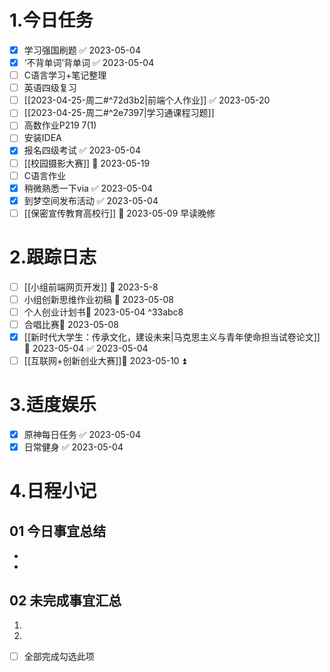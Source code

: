 # 1.今日任务

- [x] 学习强国刷题 ✅ 2023-05-04
- [x] ‘不背单词’背单词 ✅ 2023-05-04
- [ ] C语言学习+笔记整理 
- [ ] 英语四级复习
- [ ] [[2023-04-25-周二#^72d3b2|前端个人作业]] ✅ 2023-05-20
- [ ] [[2023-04-25-周二#^2e7397|学习通课程习题]]
- [ ] 高数作业P219 7(1)
- [ ] 安装IDEA  
- [x] 报名四级考试 ✅ 2023-05-04
- [ ] [[校园摄影大赛]] 📅 2023-05-19 
- [ ] C语言作业
- [x] 稍微熟悉一下via ✅ 2023-05-04
- [x] 到梦空间发布活动 ✅ 2023-05-04
- [ ] [[保密宣传教育高校行]] 📅 2023-05-09 早读晚修

# 2.跟踪日志

- [ ] [[小组前端网页开发]] 📅 2023-5-8 
- [ ] 小组创新思维作业初稿 📅 2023-05-08
- [ ] 个人创业计划书📅 2023-05-04 ^33abc8
- [ ] 合唱比赛📅 2023-05-08
- [x] [[新时代大学生：传承文化，建设未来|马克思主义与青年使命担当试卷论文]] 📅 2023-05-04 ✅ 2023-05-04
- [ ] [[互联网+创新创业大赛]]📅 2023-05-10 ⏫ 

# 3.适度娱乐
 
- [x] 原神每日任务 ✅ 2023-05-04
- [x] 日常健身 ✅ 2023-05-04

# 4.日程小记

## 01 今日事宜总结

- 
- 

## 02 未完成事宜汇总

1. 
2. 

- [ ] 全部完成勾选此项



